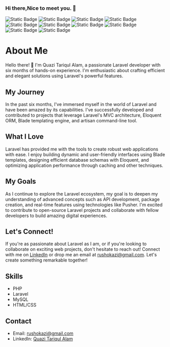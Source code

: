 ### Hi there,Nice to meet you. 👋

![Static Badge](https://img.shields.io/badge/JavaScript-blue?logo=javascript)
![Static Badge](https://img.shields.io/badge/PHP-red?logo=php)
![Static Badge](https://img.shields.io/badge/Laravel-black?logo=laravel)
![Static Badge](https://img.shields.io/badge/MySQL-blue?logo=mysql)
![Static Badge](https://img.shields.io/badge/PHPMyAdmin-green?logo=phpmyadmin)
![Static Badge](https://img.shields.io/badge/HTML5-green?logo=html5)
![Static Badge](https://img.shields.io/badge/CSS3-green?logo=css3)
![Static Badge](https://img.shields.io/badge/Ubuntu-green?logo=ubuntu)
![Static Badge](https://img.shields.io/badge/Bootstrap-blue?logo=bootstrap)
![Static Badge](https://img.shields.io/badge/TailwindCss-blue?logo=tailwindcss)

# About Me

Hello there! 👋 I'm Quazi Tariqul Alam, a passionate Laravel developer with six months of hands-on experience. I'm enthusiastic about crafting efficient and elegant solutions using Laravel's powerful features.

## My Journey

In the past six months, I've immersed myself in the world of Laravel and have been amazed by its capabilities. I've successfully developed and contributed to projects that leverage Laravel's MVC architecture, Eloquent ORM, Blade templating engine, and artisan command-line tool.

## What I Love

Laravel has provided me with the tools to create robust web applications with ease. I enjoy building dynamic and user-friendly interfaces using Blade templates, designing efficient database schemas with Eloquent, and optimizing application performance through caching and other techniques.


## My Goals

As I continue to explore the Laravel ecosystem, my goal is to deepen my understanding of advanced concepts such as API development, package creation, and real-time features using technologies like Pusher. I'm excited to contribute to open-source Laravel projects and collaborate with fellow developers to build amazing digital experiences.

## Let's Connect!

If you're as passionate about Laravel as I am, or if you're looking to collaborate on exciting web projects, don't hesitate to reach out! Connect with me on [LinkedIn](http://www.linkedin.com/in/quazi-tariqul-alam-75878187) or drop me an email at [rushokazi@gmail.com](mailto:rushokazi@gmail.com). Let's create something remarkable together!

## Skills
- PHP
- Laravel
- MySQL
- HTML/CSS
  


## Contact
- Email: rushokazi@gmail.com
- LinkedIn: [Quazi Tariqul Alam](http://www.linkedin.com/in/quazi-tariqul-alam-75878187)
